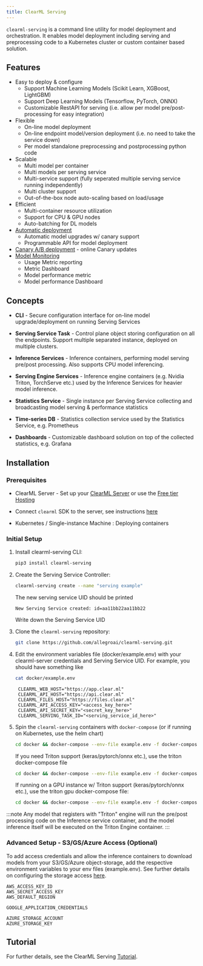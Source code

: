 ```yaml
---
title: ClearML Serving
---
```


`clearml-serving` is a command line utility for model deployment and orchestration.
It enables model deployment including serving and preprocessing code to a Kubernetes cluster or custom container based 
solution.

## Features

* Easy to deploy & configure
    * Support Machine Learning Models (Scikit Learn, XGBoost, LightGBM)
    * Support Deep Learning Models (Tensorflow, PyTorch, ONNX)
    * Customizable RestAPI for serving (i.e. allow per model pre/post-processing for easy integration)
* Flexible
    * On-line model deployment
    * On-line endpoint model/version deployment (i.e. no need to take the service down)
    * Per model standalone preprocessing and postprocessing python code
* Scalable
    * Multi model per container
    * Multi models per serving service
    * Multi-service support (fully seperated multiple serving service running independently)
    * Multi cluster support
    * Out-of-the-box node auto-scaling based on load/usage
* Efficient
    * Multi-container resource utilization
    * Support for CPU & GPU nodes
    * Auto-batching for DL models
* [Automatic deployment](clearml_serving_tutorial.md#automatic-model-deployment)
    * Automatic model upgrades w/ canary support
    * Programmable API for model deployment
* [Canary A/B deployment](clearml_serving_tutorial.md#canary-endpoint-setup) - online Canary updates
* [Model Monitoring](clearml_serving_tutorial.md#model-monitoring-and-performance-metrics)
    * Usage Metric reporting
    * Metric Dashboard
    * Model performance metric
    * Model performance Dashboard

## Concepts

* **CLI** - Secure configuration interface for on-line model upgrade/deployment on running Serving Services

* **Serving Service Task** - Control plane object storing configuration on all the endpoints. Support multiple separated 
  instance, deployed on multiple clusters.

* **Inference Services** - Inference containers, performing model serving pre/post processing. Also supports CPU model 
  inferencing.

* **Serving Engine Services** - Inference engine containers (e.g. Nvidia Triton, TorchServe etc.) used by the Inference 
  Services for heavier model inference.

* **Statistics Service** - Single instance per Serving Service collecting and broadcasting model serving & performance 
  statistics

* **Time-series DB** - Statistics collection service used by the Statistics Service, e.g. Prometheus

* **Dashboards** - Customizable dashboard solution on top of the collected statistics, e.g. Grafana

## Installation
### Prerequisites
* ClearML Server - Set up your [ClearML Server](../deploying_clearml/clearml_server.md) or use the 
  [Free tier Hosting](https://app.clear.ml)
* Connect `clearml` SDK to the server, see instructions [here](../getting_started/ds/ds_first_steps.md#install-clearml)

* Kubernetes / Single-instance Machine : Deploying containers

### Initial Setup
1. Install clearml-serving CLI:
   
   ```bash
   pip3 install clearml-serving
   ```

1. Create the Serving Service Controller:
   
   ```bash
   clearml-serving create --name "serving example"
   ```
   
   The new serving service UID should be printed 
   
   ```console
   New Serving Service created: id=aa11bb22aa11bb22
   ```
   
   Write down the Serving Service UID

1. Clone the `clearml-serving` repository:
   ```bash
   git clone https://github.com/allegroai/clearml-serving.git
   ```

1. Edit the environment variables file (docker/example.env) with your clearml-server credentials and Serving Service UID. 
   For example, you should have something like
   ```bash
   cat docker/example.env
   ```
   
   ```console 
    CLEARML_WEB_HOST="https://app.clear.ml"
    CLEARML_API_HOST="https://api.clear.ml"
    CLEARML_FILES_HOST="https://files.clear.ml"
    CLEARML_API_ACCESS_KEY="<access_key_here>"
    CLEARML_API_SECRET_KEY="<secret_key_here>"
    CLEARML_SERVING_TASK_ID="<serving_service_id_here>"
   ```

1. Spin the `clearml-serving` containers with `docker-compose` (or if running on Kubernetes, use the helm chart)
   
   ```bash
   cd docker && docker-compose --env-file example.env -f docker-compose.yml up
   ```
    
   If you need Triton support (keras/pytorch/onnx etc.), use the triton docker-compose file
   ```bash
   cd docker && docker-compose --env-file example.env -f docker-compose-triton.yml up 
   ```
   
   If running on a GPU instance w/ Triton support (keras/pytorch/onnx etc.), use the triton gpu docker-compose file:
   ```bash
   cd docker && docker-compose --env-file example.env -f docker-compose-triton-gpu.yml up
   ```
    
:::note
Any model that registers with "Triton" engine will run the pre/post processing code on the Inference service container, 
and the model inference itself will be executed on the Triton Engine container.
:::

### Advanced Setup - S3/GS/Azure Access (Optional)
To add access credentials and allow the inference containers to download models from your S3/GS/Azure object-storage, 
add the respective environment variables to your env files (example.env). See further details on configuring the storage 
access [here](../integrations/storage.md#configuring-storage).

```
AWS_ACCESS_KEY_ID
AWS_SECRET_ACCESS_KEY
AWS_DEFAULT_REGION

GOOGLE_APPLICATION_CREDENTIALS

AZURE_STORAGE_ACCOUNT
AZURE_STORAGE_KEY
```

## Tutorial

For further details, see the ClearML Serving [Tutorial](clearml_serving_tutorial.md).
